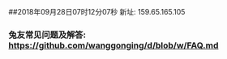 ##2018年09月28日07时12分07秒 新址: 159.65.165.105
### 兔友常见问题及解答: https://github.com/wanggonging/d/blob/w/FAQ.md
